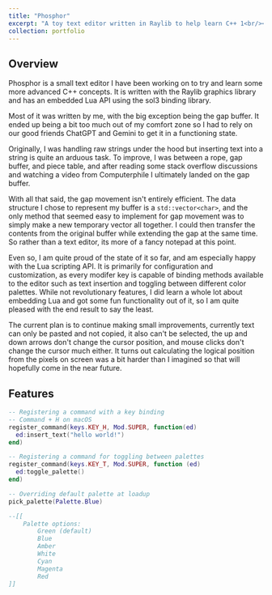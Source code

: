 ```yaml
---
title: "Phosphor"
excerpt: "A toy text editor written in Raylib to help learn C++ 1<br/><img src='/images/phosphor.png'>"
collection: portfolio
---
```


Overview
---

Phosphor is a small text editor I have been working on to try and learn some more
advanced C++ concepts. It is written with the Raylib graphics library and has an
embedded Lua API using the sol3 binding library.

Most of it was written by me, with the big exception being the gap buffer. It
ended up being a bit too much out of my comfort zone so I had to rely on our good
friends ChatGPT and Gemini to get it in a functioning state.

Originally, I was handling raw strings under the hood but inserting text into a string
is quite an arduous task. To improve, I was between a rope, gap buffer, 
and piece table, and after reading some stack overflow discussions and watching a 
video from Computerphile I ultimately landed on the gap buffer.

With all that said, the gap movement isn't entirely efficient. The data
structure I chose to represent my buffer is a `std::vector<char>`, and the only method
that seemed easy to implement for gap movement was to simply make a new 
temporary vector all together. I could then transfer the contents from the original
buffer while extending the gap at the same time. So rather than a text editor,
its more of a fancy notepad at this point.

Even so, I am quite proud of the state of it so far, and am especially happy with
the Lua scripting API. It is primarily for configuration and customization, as
every modifer key is capable of binding methods available to the editor such as
text insertion and toggling between different color palettes. While not revolutionary
features, I did learn a whole lot about embedding Lua and got some fun functionality
out of it, so I am quite pleased with the end result to say the least.

The current plan is to continue making small improvements, currently text can only
be pasted and not copied, it also can't be selected, the up and down arrows don't
change the cursor position, and mouse clicks don't change the cursor much either.
It turns out calculating the logical position from the pixels on screen was a bit
harder than I imagined so that will hopefully come in the near future.

Features
---

```lua
-- Registering a command with a key binding
-- Command + H on macOS
register_command(keys.KEY_H, Mod.SUPER, function(ed)
  ed:insert_text("hello world!")
end)

-- Registering a command for toggling between palettes
register_command(keys.KEY_T, Mod.SUPER, function (ed)
  ed:toggle_palette()
end)

-- Overriding default palette at loadup
pick_palette(Palette.Blue)

--[[
    Palette options:
        Green (default)
        Blue
        Amber
        White
        Cyan
        Magenta
        Red
]]
```

